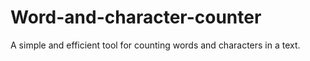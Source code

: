 # Word-and-character-counter
A simple and efficient tool for counting words and characters in a text.
